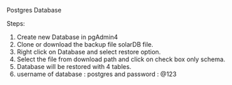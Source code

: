 Postgres Database

Steps:

1. Create new Database in pgAdmin4 
2. Clone or download the backup file solarDB file.
3. Right click on Database and select restore option.
4. Select the file from download path and click on check box only schema.
5. Database will be restored with 4 tables.
6. username of database : postgres and password : @123
